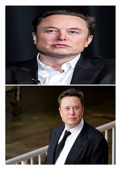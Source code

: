 <img src="tasks/Elon%20Musk.jpg" width="350" height="250" title="hover text"> <img src="tasks/Elon%20Test.jpg" width="350" height="250" title="hover text">
